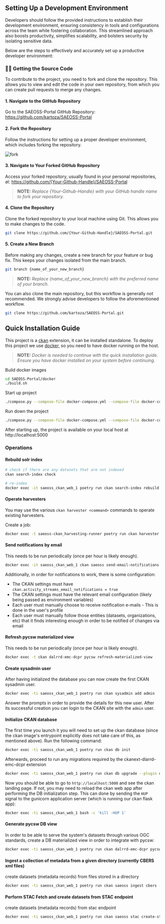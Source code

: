 ## Setting Up a Development Environment

Developers should follow the provided instructions to establish their development environment, ensuring consistency in tools and configurations across the team while fostering collaboration. This streamlined approach also boosts productivity, simplifies scalability, and bolsters security by isolating sensitive data.

Below are the steps to effectively and accurately set up a productive developer environment:

### 👩‍💻 Getting the Source Code

To contribute to the project, you need to fork and clone the repository. This allows you to view and edit the code in your own repository, from which you can create pull requests to merge any changes.

#### 1. Navigate to the GitHub Repository

Go to the SAEOSS-Portal GitHub Repository: https://github.com/kartoza/SAEOSS-Portal

#### 2. Fork the Repository

Follow the instructions for setting up a proper developer environment, which includes forking the repository.

![fork](../img/ghFork.png)

#### 3. Navigate to Your Forked GitHub Repository

Access your forked repository, usually found in your personal repositories, at: https://github.com/{Your-Github-Handle}/SAEOSS-Portal
> **NOTE:** *Replace {Your-Github-Handle} with your GitHub handle name to fork your repository.*

#### 4. Clone the Repository

Clone the forked repository to your local machine using Git. This allows you to make changes to the code.

```bash
git clone https://github.com/{Your-Github-Handle}/SAEOSS-Portal.git
```

#### 5. Create a New Branch

Before making any changes, create a new branch for your feature or bug fix. This keeps your changes isolated from the main branch.

```bash
git branch {name_of_your_new_branch}
```
> **NOTE:** *Replace {name_of_your_new_branch} with the preferred name of your branch.*

You can also clone the main repository, but this workflow is generally not recommended. We strongly advise developers to follow the aforementioned workflow.

```bash
git clone https://github.com/kartoza/SAEOSS-Portal.git
```

## Quick Installation Guide
This project is a [ckan](https://ckan.org/) extension, it can be installed standalone. To deploy this project we use  [docker,](http://docker.com/) so you need to have docker running on the host.

> **NOTE:** *Docker is needed to continue with the quick installation guide. Ensure you have docker installed on your system before continuing.*

Build docker images

```bash
cd SAEOSS-Portal/docker
./build.sh
```

Start up project

```bash
./compose.py --compose-file docker-compose.yml --compose-file docker-compose.dev.yml up
```


Run down the project

```bash
./compose.py --compose-file docker-compose.yml --compose-file docker-compose.dev.yml down
```

After starting up, the project is available on your local host at http://localhost:5000 


### Operations

#### Rebuild solr index

```bash
# check if there are any datasets that are not indexed
ckan search-index check

# re-index
docker exec -it saeoss_ckan_web_1 poetry run ckan search-index rebuild
```


#### Operate harvesters

You may use the various `ckan harvester <command>` commands to operate existing harvesters.

Create a job:

```bash
docker exec -t saeoss-ckan_harvesting-runner poetry run ckan harvester job <source-id>
```

#### Send notifications by email

This needs to be run periodically (once per hour is likely enough).

```bash
docker exec -it saeoss_ckan_web_1 ckan saeoss send-email-notifications
```

Additionally, in order for notifications to work, there is some configuration:

- The CKAN settings must have `ckan.activity_streams_email_notifications = true`
- The CKAN settings must have the relevant email configuration (likely being passed
  as environment variables)
- Each user must manually choose to receive notification e-mails - This is done in
  the user's profile
- Each user must manually follow those entities (datasets, organizations, etc) that
  it finds interesting enough in order to be notified of changes via email

#### Refresh pycsw materialized view

This needs to be run periodically (once per hour is likely enough).

```bash
docker exec -t ckan dalrrd-emc-dcpr pycsw refresh-materialized-view
```

#### Create sysadmin user

After having initialized the database you can now create the first CKAN
sysadmin user.

```bash
docker exec -ti saeoss_ckan_web_1 poetry run ckan sysadmin add admin
```

Answer the prompts in order to provide the details for this new user.
After its successful creation you can login to the CKAN site with the `admin`
user.


#### Initialize CKAN database

The first time you launch it you will need to set up the ckan database (since
the ckan image's entrypoint explicitly does not take care of this, as
mentioned above). Run the following command:

```bash
docker exec -ti saeoss_ckan_web_1 poetry run ckan db init
```

Afterwards, proceed to run any migrations required by the ckanext-dlarrd-emc-dcpr extension

```bash
docker exec -ti saeoss_ckan_web_1 poetry run ckan db upgrade --plugin dalrrd_emc_dcpr
```

Now you should be able to go to `http://localhost:5000` and see the ckan
landing page. If not, you may need to reload the ckan web app after
performing the DB initialization step. This can done by sending the `HUP`
signal to the gunicorn application server (which is running our ckan
flask app):

```bash
docker exec -ti saeoss_ckan_web_1 bash -c 'kill -HUP 1'
```


#### Generate pycsw DB view

In order to be able to serve the system's datasets through various OGC standards, create a DB materialized view
in order to integrate with pycsw:

```bash
docker exec -ti saeoss_ckan_web_1 poetry run ckan dalrrd-emc-dcpr pycsw create-materialized-view
```


#### Ingest a collection of metadata from a given directory (currently CBERS xml files)

create datasets (metadata records) from files stored in a directory

```bash
docker exec -ti saeoss_ckan_web_1 poetry run ckan saeoss ingest cbers --source-path <path> --user <username>
```


#### Perform STAC Fetch and create datasets from STAC endpoint  

create datasets (metadata records) from stac endpoint

```bash
docker exec -ti saeoss_ckan_web_1 poetry run ckan saeoss stac create-stac-dataset --url <url> --user <username> --max <max_number_of_records>
```
